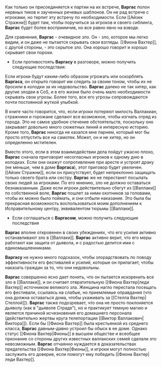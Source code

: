 Как только он присоединяется к партии на их встрече, **Варгас** полон нервных тиков и заученных речевых шаблонов. Он не рад встрече с игроками, но терпит эту встречу по необходимости. Если [[Айзек Стражни]] будет там, чтобы поручиться за игроков и своего сиблинга, **Варгас** будет более восприимчив, но все равно явно на взводе.

Для сравнения, **Варгас** - очевидное зло. Он - зло, которое мы легко видим, и он даже не пытается скрывать свои взгляды. [[Фиона Вахтер]], с другой стороны, - это скрытое зло. Она хорошо говорит и хорошо скрывает свои пороки.

- Если противостоять **Варгасу** в разговоре, можно получить следующие последствия:

Если игроки будут каким-либо образом угрожать или оскорблять **Варгаса**, он открыто говорит им следить за своим тоном, чтобы их не бросили в колодки за их недовольство. **Варгас** далеко не так хитер, как другие злодеи в CoS, и в его жизни было очень мало необходимости скрывать свои угрозы. Более того, все его угрозы сопровождаются почти постоянной жуткой улыбкой.

В книге часто говорится, что, если игроки потеряют милость Валлакиан, стражники и горожане сделают все возможное, чтобы изгнать отряд из города. Это не самое удобное стечение обстоятельств, поскольку оно закрывает довольно много сюжетных линий и интересную историю. Кроме того, **Варгас** никогда не казался мне парнем, который мог бы просто отпустить все на самотек. Может, он и не хитер, но он определенно мстителен.

Вместо этого, если в этом взаимодействии дела пойдут ужасно плохо, **Варгас** сначала приговорит несогласных игроков к одному дню в колодках. Если они окажут сопротивление при аресте и устроят драку (не меньше, чем в доме **Варгаса**), этот приговор будет увеличен. [[Айзек Стражни]], если он присутствует, будет непреклонно защищать только своего брата или сестру. **Варгас** же не перестанет посылать своих людей за игроками. По его мнению, зло не должно оставаться безнаказанным. Даже если игроки действительно сбегут из [[Валлаки]] по собственной воле, **Варгас** пошлет за ними охотников за головами, чтобы их можно было поймать, и они отбыли наказание. Это была бы прекрасная возможность воспользоваться моим дополнением к Исправительному центру, эквивалентом тюрьмы [[Валлаки]].

- Если соглашаться с **Варгасом**, можно получить следующие последствия

**Варгас** вполне откровенен в своих убеждениях, что его усилия активно останавливают зло в [[Валлаки]]. **Варгас** активно верит, что его меры работают как защита от дьявола, и с радостью делится ими с единомышленниками.

**Варгасу** не нужно много подсказок, чтобы злорадствовать по поводу эффективности его фестивалей и усилий, которые он прилагает, чтобы наказать граждан за то, что они недовольны.

**Варгас** совершенно ясно дает понять, что он пытается искоренить все зло в [[Валлаки]], и он считает отвратительную [[Фиона Вахтер|леди Вахтер]] источником великого зла. Женщина нагло перестала посещать его фестивали, ссылаясь на слабые, но приемлемые оправдания (что она должна оставаться дома, чтобы ухаживать за [[Стелла Вахтер|Стеллой]]). **Варгас** также подозревает, что она не просто поклоняется дьяволу (как в "дьяволе Страде"), но и практикует темную магию и является причиной исчезновения его домашнего персонала (действительно жертвы круга телепортации [[Виктор Валлакович|Виктора]]). Если бы [[Фиона Вахтер]] была крестьянкой из среднего класса, **Варгас** давным-давно устроил бы обыск в ее доме. Однако статус [[Фиона Вахтер|Фионы]] в высшем обществе и всеобщее признание со стороны других известных валлакских семей сделали это невозможным. **Варгас** отчаянно нуждается в доказательствах предательства [[Фиона Вахтер|Фионы]], и игроки могут полностью заслужить его доверие, если помогут ему победить [[Фиона Вахтер|леди Вахтер]].